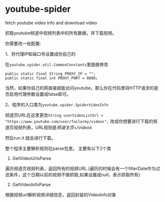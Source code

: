# youtube-spider
fetch youtube video info and download video


抓取youtube频道中视频列表中的所有数据，并下载视频。


你需要改一些配置:

1、将代理IP和端口号设置成你自己的

在`youtube.spider.util.CommonConstants`里面做修改
```
public static final String PROXY_IP = "";
public static final int PROXY_PORT = 8888;

```
当然，如果你自己的网直接就能访问youtube，那么你在代码里将HTTP请求的是否启用代理参数设置成false即可。

2、程序的入口类为`youtube.spider.SpiderVideoInfo`

频道页URL在这里更改`String userVideoListUrl = "https://www.youtube.com/user/failarmy/videos";` 
改成你想要进行下载的频道页视频列表，URL规则是*频道主页+/videos*

然后run it 就会进行下载。

整个程序主要解析规则在parse包里。
主要有以下2个类
1. GetVideoUrlsParse

遍历频道页视频列表，返回所有的视频URL.(遍历的时候会有一个filterDate作为过滤条件，这个日期以前的视频不做抓取,如果设置成null，表示抓取所有)

2. GetVideoInfoParse

根据视频url解析视频详细信息，返回封装的VideoInfo对象









